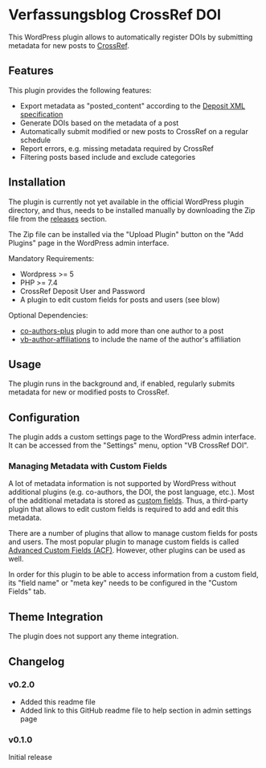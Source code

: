 # Verfassungsblog CrossRef DOI

This WordPress plugin allows to automatically register DOIs by submitting metadata for new posts to [CrossRef](https://www.crossref.org/).

## Features

This plugin provides the following features:

- Export metadata as "posted_content" according to the [Deposit XML specification](https://data.crossref.org/reports/help/schema_doc/5.3.1/index.html)
- Generate DOIs based on the metadata of a post
- Automatically submit modified or new posts to CrossRef on a regular schedule
- Report errors, e.g. missing metadata required by CrossRef
- Filtering posts based include and exclude categories

## Installation

The plugin is currently not yet available in the official WordPress plugin directory, and thus, needs to be installed manually by downloading the Zip file from the [releases](https://github.com/Verfassungsblog/metadata-wordpress-plugins/releases) section.

The Zip file can be installed via the "Upload Plugin" button on the "Add Plugins" page in the WordPress admin interface.

Mandatory Requirements:
- Wordpress >= 5
- PHP >= 7.4
- CrossRef Deposit User and Password
- A plugin to edit custom fields for posts and users (see blow)

Optional Dependencies:
- [co-authors-plus](https://de.wordpress.org/plugins/co-authors-plus/) plugin to add more than one author to a post
- [vb-author-affiliations](https://github.com/Verfassungsblog/metadata-wordpress-plugins/tree/main/code/packages/vb-author-affiliations) to include the name of the author's affiliation

## Usage

The plugin runs in the background and, if enabled, regularly submits metadata for new or modified posts to CrossRef.

## Configuration

The plugin adds a custom settings page to the WordPress admin interface. It can be accessed from the "Settings" menu, option "VB CrossRef DOI".

### Managing Metadata with Custom Fields

A lot of metadata information is not supported by WordPress without additional plugins (e.g. co-authors, the DOI, the post language, etc.). Most of the additional metadata is stored as [custom fields](https://wordpress.org/documentation/article/assign-custom-fields/). Thus, a third-party plugin that allows to edit custom fields is required to add and edit this metadata.

There are a number of plugins that allow to manage custom fields for posts and users. The most popular plugin to manage custom fields is called [Advanced Custom Fields (ACF)](https://wordpress.org/plugins/advanced-custom-fields/). However, other plugins can be used as well.

In order for this plugin to be able to access information from a custom field, its "field name" or "meta key" needs to be configured in the "Custom Fields" tab.

## Theme Integration

The plugin does not support any theme integration.

## Changelog

### v0.2.0

- Added this readme file
- Added link to this GitHub readme file to help section in admin settings page

### v0.1.0

Initial release
